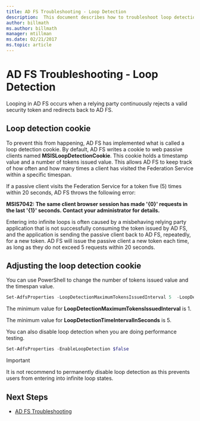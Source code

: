```yaml
---
title: AD FS Troubleshooting - Loop Detection
description:  This document describes how to troubleshoot loop detection
author: billmath
ms.author: billmath
manager: mtillman
ms.date: 02/21/2017
ms.topic: article
---
```


# AD FS Troubleshooting - Loop Detection

Looping in AD FS occurs when a relying party continuously rejects a valid security token and redirects back to AD FS.

## Loop detection cookie
To prevent this from happening, AD FS has implemented what is called a loop detection cookie. By default, AD FS writes a cookie to web passive clients named **MSISLoopDetectionCookie**. This cookie holds a timestamp value and a number of tokens issued value.  This allows AD FS to keep track of how often and how many times a client has visited the Federation Service within a specific timespan.

If a passive client visits the Federation Service for a token five (5) times within 20 seconds, AD FS throws the following error:

**MSIS7042: The same client browser session has made '{0}' requests in the last '{1}' seconds. Contact your administrator for details.**

Entering into infinite loops is often caused by a misbehaving relying party application that is not successfully consuming the token issued by AD FS, and the application is sending the passive client back to AD FS, repeatedly, for a new token.  AD FS will issue the passive client a new token each time, as long as they do not exceed 5 requests within 20 seconds.

## Adjusting the loop detection cookie
You can use PowerShell to change the number of tokens issued value and the timespan value.

```powershell
Set-AdfsProperties -LoopDetectionMaximumTokensIssuedInterval 5  -LoopDetectionTimeIntervalInSeconds 20
```
The minimum value for **LoopDetectionMaximumTokensIssuedInterval** is 1.

The minimum value for **LoopDetectionTimeIntervalInSeconds** is 5.

You can also disable loop detection when you are doing performance testing.

```powershell
Set-AdfsProperties -EnableLoopDetection $false
```

>[!IMPORTANT]
>It is not recommend to permanently disable loop detection as this prevents users from entering into infinite loop states.


## Next Steps

- [AD FS Troubleshooting](ad-fs-tshoot-overview.md)




